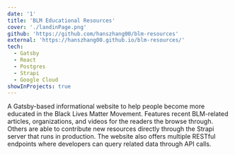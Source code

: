 ```yaml
---
date: '1'
title: 'BLM Educational Resources'
cover: './landinPage.png'
github: 'https://github.com/hanszhang00/blm-resources'
external: 'https://hanszhang00.github.io/blm-resources/'
tech:
  - Gatsby
  - React
  - Postgres
  - Strapi
  - Google Cloud
showInProjects: true
---
```


A Gatsby-based informational website to help people become more educated in the Black Lives Matter Movement. Features recent BLM-related articles, organizations, and videos for the readers the browse through. Others are able to contribute new resources directly through the Strapi server that runs in production. The website also offers multiple RESTful endpoints where developers can query related data through API calls.
